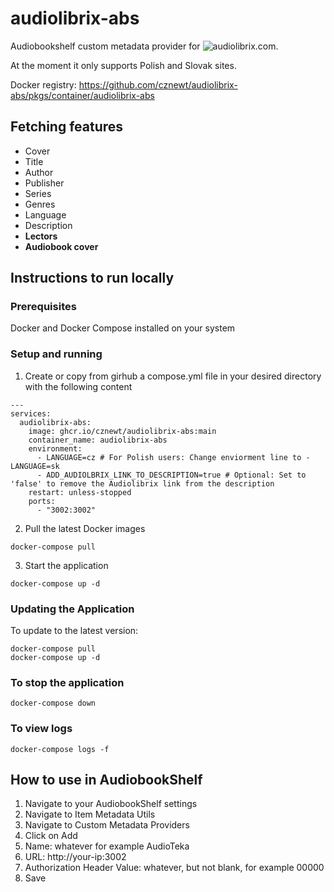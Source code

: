 # audiolibrix-abs

Audiobookshelf custom metadata provider for ![audiolibrix.com](https://audiolibrix.com/).

At the moment it only supports Polish and Slovak sites.

Docker registry: https://github.com/cznewt/audiolibrix-abs/pkgs/container/audiolibrix-abs

## Fetching features

- Cover
- Title
- Author
- Publisher
- Series
- Genres
- Language
- Description
- **Lectors**
- **Audiobook cover**

## Instructions to run locally

### Prerequisites

Docker and Docker Compose installed on your system

### Setup and running

1. Create or copy from girhub a compose.yml file in your desired directory with the following content

```
---
services:
  audiolibrix-abs:
    image: ghcr.io/cznewt/audiolibrix-abs:main
    container_name: audiolibrix-abs
    environment:
      - LANGUAGE=cz # For Polish users: Change enviorment line to - LANGUAGE=sk
      - ADD_AUDIOLBRIX_LINK_TO_DESCRIPTION=true # Optional: Set to 'false' to remove the Audiolibrix link from the description
    restart: unless-stopped
    ports:
      - "3002:3002"
```

2. Pull the latest Docker images

```
docker-compose pull
```

3. Start the application

```
docker-compose up -d
```

### Updating the Application

To update to the latest version:

```
docker-compose pull
docker-compose up -d
```

### To stop the application

```
docker-compose down
```

### To view logs

```
docker-compose logs -f
```

## How to use in AudiobookShelf

1. Navigate to your AudiobookShelf settings
2. Navigate to Item Metadata Utils
3. Navigate to Custom Metadata Providers
4. Click on Add
5. Name: whatever for example AudioTeka
6. URL: http://your-ip:3002
7. Authorization Header Value: whatever, but not blank, for example 00000
8. Save
